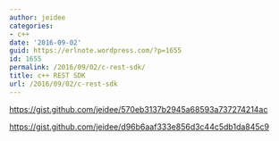 ```yaml
---
author: jeidee
categories:
- c++
date: '2016-09-02'
guid: https://erlnote.wordpress.com/?p=1655
id: 1655
permalink: /2016/09/02/c-rest-sdk/
title: c++ REST SDK
url: /2016/09/02/c-rest-sdk
---
```


https://gist.github.com/jeidee/570eb3137b2945a68593a737274214ac

https://gist.github.com/jeidee/d96b6aaf333e856d3c44c5db1da845c9